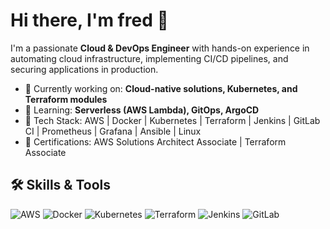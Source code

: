 # Hi there, I'm fred 👋

I'm a passionate **Cloud & DevOps Engineer** with hands-on experience in automating cloud infrastructure, implementing CI/CD pipelines, and securing applications in production.

- 🔭 Currently working on: **Cloud-native solutions, Kubernetes, and Terraform modules**
- 🌱 Learning: **Serverless (AWS Lambda), GitOps, ArgoCD**
- 🧰 Tech Stack: AWS | Docker | Kubernetes | Terraform | Jenkins | GitLab CI | Prometheus | Grafana | Ansible | Linux
- 🎯 Certifications: AWS Solutions Architect Associate | Terraform Associate


## 🛠️ Skills & Tools

![AWS](https://img.shields.io/badge/AWS-232F3E?logo=amazon-aws&logoColor=white&style=for-the-badge)
![Docker](https://img.shields.io/badge/Docker-2496ED?logo=docker&logoColor=white&style=for-the-badge)
![Kubernetes](https://img.shields.io/badge/Kubernetes-326CE5?logo=kubernetes&logoColor=white&style=for-the-badge)
![Terraform](https://img.shields.io/badge/Terraform-623CE4?logo=terraform&logoColor=white&style=for-the-badge)
![Jenkins](https://img.shields.io/badge/Jenkins-D24939?logo=jenkins&logoColor=white&style=for-the-badge)
![GitLab](https://img.shields.io/badge/GitLab-FC6D26?logo=gitlab&logoColor=white&style=for-the-badge)


<!-- ## 🚀 DevOps Projects

| Project | Description | Tools |
|--------|-------------|-------|
| [Terraform AWS 3-Tier Infra](https://github.com/your-username/aws-terraform-3tier) | Reusable Terraform modules to provision a 3-tier VPC with EC2, ALB, NAT Gateway | AWS, Terraform |
| [EKS CI/CD Pipeline](https://github.com/your-username/eks-pipeline) | Automate code deployments to Kubernetes with GitLab CI/CD and ArgoCD | EKS, GitLab, ArgoCD |
| [Serverless URL Shortener](https://github.com/your-username/serverless-url-shortener) | URL shortener using API Gateway, Lambda, DynamoDB | AWS Lambda, Python |
| [Monitoring with Prometheus & Grafana](https://github.com/your-username/devops-monitoring) | Kubernetes monitoring setup with Prometheus, Grafana, and Alertmanager | Helm, Prometheus |

 -->
